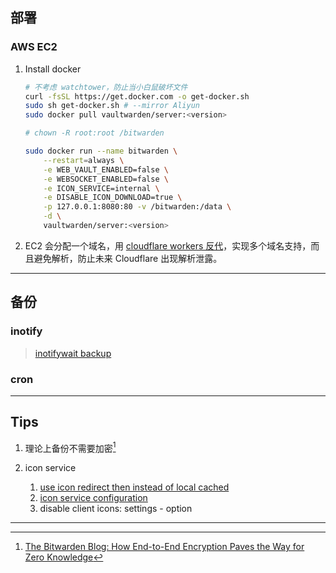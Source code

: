 ## 部署

### AWS EC2

1. Install docker
    ```sh
    # 不考虑 watchtower，防止当小白鼠破坏文件
    curl -fsSL https://get.docker.com -o get-docker.sh
    sudo sh get-docker.sh # --mirror Aliyun
    sudo docker pull vaultwarden/server:<version>

    # chown -R root:root /bitwarden

    sudo docker run --name bitwarden \
        --restart=always \
        -e WEB_VAULT_ENABLED=false \
        -e WEBSOCKET_ENABLED=false \
        -e ICON_SERVICE=internal \
        -e DISABLE_ICON_DOWNLOAD=true \
        -p 127.0.0.1:8080:80 -v /bitwarden:/data \
        -d \
        vaultwarden/server:<version>
    ```

2. EC2 会分配一个域名，用 [cloudflare workers 反代](./bitwarden-reverse-proxy.js)，实现多个域名支持，而且避免解析，防止未来 Cloudflare 出现解析泄露。


---
## 备份

### inotify

> [inotifywait backup](../backup/README.md#inotifywait-backup)

### cron


---
## Tips

1. 理论上备份不需要加密[^bitwarden-zero-knowledge]

2. icon service

    1. [use icon redirect then instead of local cached](https://github.com/dani-garcia/vaultwarden/discussions/2338#discussioncomment-2256202)
    2. [icon service configuration](https://github.com/dani-garcia/vaultwarden/blob/b64cf27038f04368af8f25aa80782d37471e6303/.env.template#L145-L171)
    3. disable client icons: settings - option


---

[^bitwarden-zero-knowledge]: [The Bitwarden Blog: How End-to-End Encryption Paves the Way for Zero Knowledge](https://bitwarden.com/blog/end-to-end-encryption-and-zero-knowledge/)

